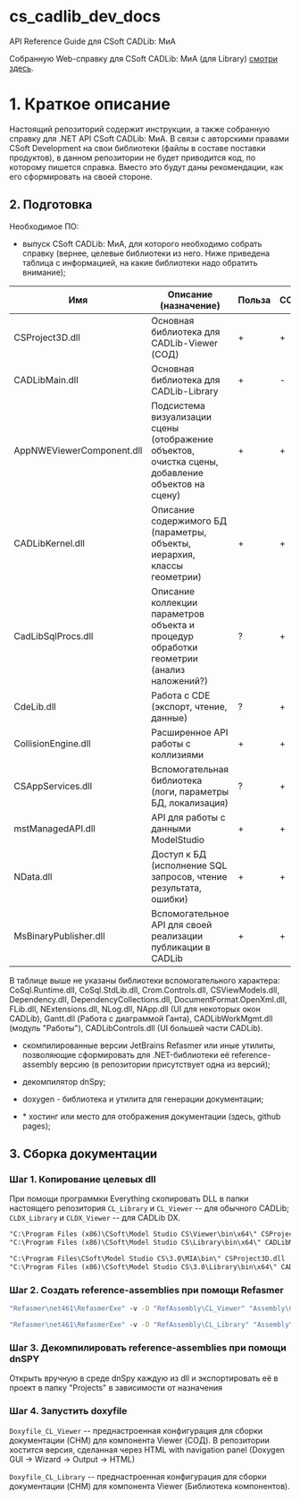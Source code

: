 # cs_cadlib_dev_docs

API Reference Guide для CSoft CADLib: МиА

Собранную Web-справку для CSoft CADLib: МиА (для Library) [смотри здесь](https://georggrebenyuk.github.io/cs_cadlib_dev_docs/Docs_out/CL_Viewer/html/index.html).

# 1. Краткое описание

Настоящий репозиторий содержит инструкции, а также собранную справку для .NET API CSoft CADLib: МиА. В связи с авторскими правами CSoft Development на свои библиотеки (файлы в составе поставки продуктов), в данном репозитории не будет приводится код, по которому пишется справка. Вместо это будут даны рекомендации, как его сформировать на своей стороне.

## 2. Подготовка

Необходимое ПО:

* выпуск CSoft CADLib: МиА, для которого необходимо собрать справку (вернее, целевые библиотеки из него. Ниже приведена таблица с информацией, на какие библиотеки надо обратить внимание);

| Имя                       | Описание (назначение)                                                                             | Польза | СОД | Библ. |
| ------------------------- | ------------------------------------------------------------------------------------------------- | ------ | --- | ----- |
| CSProject3D.dll           | Основная библиотека для CADLib-Viewer (СОД)                                                       | +      | +   | -     |
| CADLibMain.dll            | Основная библиотека для CADLib-Library                                                            | +      | -   | +     |
| AppNWEViewerComponent.dll | Подсистема визуализации сцены (отображение объектов, очистка сцены, добавление объектов на сцену) | +      | +   | -     |
| CADLibKernel.dll          | Описание содержимого БД (параметры, объекты, иерархия, классы геометрии)                          | +      | +   | +     |
| CadLibSqlProcs.dll        | Описание коллекции параметров объекта и процедур обработки геометрии (анализ наложений?)          | ?      | +   | -     |
| CdeLib.dll                | Работа с CDE (экспорт, чтение, данные)                                                            | ?      | +   | +     |
| CollisionEngine.dll       | Расширенное API работы с коллизиями                                                               | +      | +   | -     |
| CSAppServices.dll         | Вспомогательная библиотека (логи, параметры БД, локализация)                                      | ?      | +   | +     |
| mstManagedAPI.dll         | API для работы с данными  ModelStudio                                                             | +      | +   | -     |
| NData.dll                 | Доступ к БД (исполнение SQL запросов, чтение результата, ошибки)                                  | +      | +   | +     |
| MsBinaryPublisher.dll     | Вспомогательное API для своей реализации публикации в CADLib                                      | +      | +   | -     |

В таблице выше не указаны библиотеки вспомогательного характера: CoSql.Runtime.dll, CoSql.StdLib.dll, Crom.Controls.dll, CSViewModels.dll, Dependency.dll, DependencyCollections.dll, DocumentFormat.OpenXml.dll, FLib.dll, NExtensions.dll, NLog.dll, NApp.dll (UI для некоторых окон CADLib), Gantt.dll (Работа с диаграммой Ганта), CADLibWorkMgmt.dll (модуль "Работы"), CADLibControls.dll (UI большей части CADLib).

* скомпилированные версии JetBrains Refasmer или иные утилиты, позволяющие сформировать для .NET-библиотеки её reference-assembly версию (в репозитории присутствует одна из версий);

* декомпилятор dnSpy;

* doxygen - библиотека и утилита для генерации документации;

* \* хостинг или место для отображения документации (здесь, github pages);

## 3. Сборка документации

### Шаг 1. Копирование целевых dll

При помощи программки Everything скопировать DLL в папки настоящего репозитория `CL_Library` и `CL_Viewer` -- для обычного CADLib; `CLDX_Library` и `CLDX_Viewer` -- для CADLib DX.

```txt
"C:\Program Files (x86)\CSoft\Model Studio CS\Viewer\bin\x64\" CSProject3D.dll | AppNWEViewerComponent.dll | CADLibKernel.dll | CadLibSqlProcs.dll | CdeLib.dll | CollisionEngine.dll | CSAppServices.dll | mstManagedAPI.dll | MsBinaryPublisher.dll
"C:\Program Files (x86)\CSoft\Model Studio CS\Library\bin\x64\" CADLibMain.dll | CADLibKernel.dll | CdeLib.dll | CSAppServices.dll | NData.dll

"C:\Program Files\CSoft\Model Studio CS\3.0\MIA\bin\" CSProject3D.dll | AppNWEViewerComponent.dll | CADLibKernel.dll | CadLibSqlProcs.dll | CdeLib.dll | CollisionEngine.dll | CSAppServices.dll | mstManagedAPI.dll | MsBinaryPublisher.dll
"C:\Program Files (x86)\CSoft\Model Studio CS\3.0\Library\bin\x64\" CADLibMain.dll | CADLibKernel.dll | CdeLib.dll | CSAppServices.dll | NData.dll
```

### Шаг 2. Создать reference-assemblies при помощи Refasmer

```cmd
"Refasmer\net461\RefasmerExe" -v -O "RefAssembly\CL_Viewer" "Assembly\CL_Viewer\AppNWEViewerComponent.dll" "Assembly\CL_Viewer\CADLibKernel.dll" "Assembly\CL_Viewer\CadLibSqlProcs.dll" "Assembly\CL_Viewer\CdeLib.dll" "Assembly\CL_Viewer\CollisionEngine.dll" "Assembly\CL_Viewer\CSAppServices.dll" "Assembly\CL_Viewer\CSProject3D.dll" "Assembly\CL_Viewer\MsBinaryPublisher.dll" "Assembly\CL_Viewer\mstManagedAPI.dll"

"Refasmer\net461\RefasmerExe" -v -O "RefAssembly\CL_Library" "Assembly\CL_Library\CADLibMain.dll" "Assembly\CL_Library\CADLibKernel.dll" "Assembly\CL_Library\CdeLib.dll" "Assembly\CL_Library\CSAppServices.dll" "Assembly\CL_Library\NData.dll"
```

### Шаг 3. Декомпилировать reference-assemblies при помощи dnSPY

Открыть вручную в среде dnSpy каждую из dll и экспортировать её в проект в папку "Projects\" в зависимости от назначения

### Шаг 4. Запустить doxyfile

`Doxyfile_CL_Viewer` -- преднастроенная конфигурация для сборки документации (CHM) для компонента Viewer (СОД). В репозитории хостится версия, сделанная через HTML with navigation panel (Doxygen GUI -> Wizard -> Output -> HTML)

`Doxyfile_CL_Library` -- преднастроенная конфигурация для сборки документации (CHM) для компонента Viewer (Библиотека компонентов).
